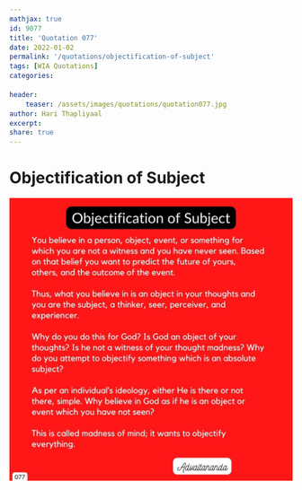 ```yaml
---
mathjax: true
id: 9077
title: 'Quotation 077'
date: 2022-01-02
permalink: '/quotations/objectification-of-subject'
tags: [WIA Quotations] 
categories: 

header:
    teaser: /assets/images/quotations/quotation077.jpg
author: Hari Thapliyaal 
excerpt:
share: true 
---
```


# Objectification of Subject

![Objectification of Subject](/assets/images/quotations/quotation077.jpg)
